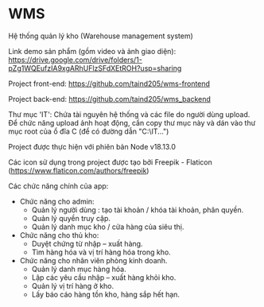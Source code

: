 # WMS
Hệ thống quản lý kho (Warehouse management system)

Link demo sản phẩm (gồm video và ảnh giao diện): https://drive.google.com/drive/folders/1-pZg1WQEufzIA9xgARhUFlzSFdXEtROH?usp=sharing

Project front-end: https://github.com/taind205/wms-frontend

Project back-end: https://github.com/taind205/wms_backend

Thư mục 'IT': Chứa tài nguyên hệ thống và các file do người dùng upload. Để chức năng upload ảnh hoạt động, cần copy thư mục này và dán vào thư mục root của ổ đĩa C (để có đường dẫn "C:\IT\...")

Project được thực hiện với phiên bản Node v18.13.0

Các icon sử dụng trong project được tạo bởi Freepik - Flaticon (https://www.flaticon.com/authors/freepik)

Các chức năng chính của app:
  - Chức năng cho admin:
    + Quản lý người dùng : tạo tài khoản / khóa tài khoản, phân quyền.
    + Quản lý quyền truy cập.
    + Quản lý danh mục kho / cửa hàng của siêu thị.
  - Chức năng cho thủ kho:
    + Duyệt chứng từ nhập – xuất hàng.
    + Tìm hàng hóa và vị trí hàng hóa trong kho.
  - Chức năng cho nhân viên phòng kinh doanh.
    + Quản lý danh mục hàng hóa.
    + Lập các yêu cầu nhập – xuất hàng khỏi kho.
    + Quản lý vị trí hàng ở kho.
    + Lấy báo cáo hàng tồn kho, hàng sắp hết hạn.
